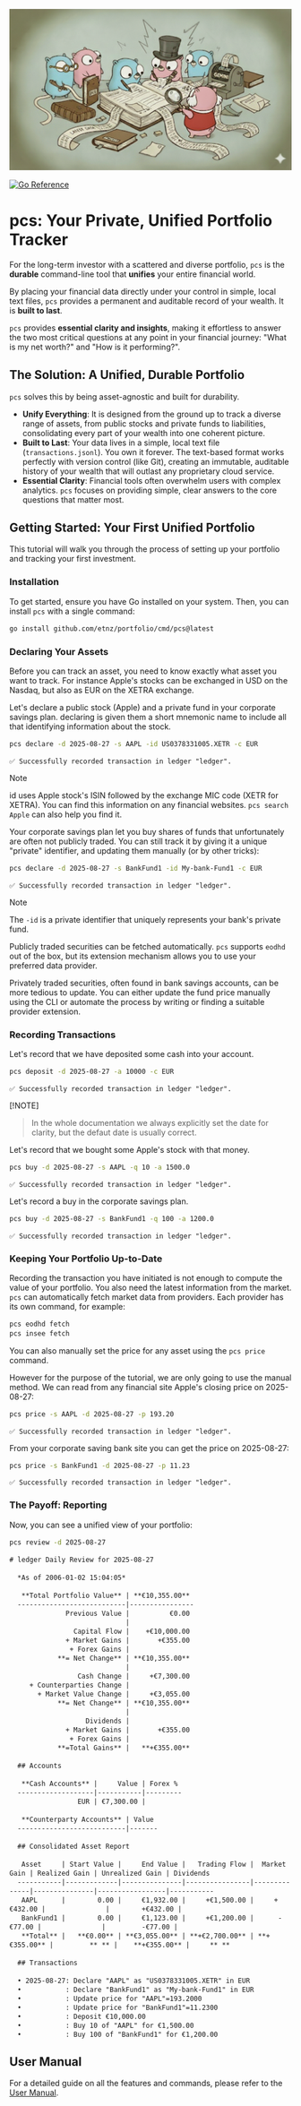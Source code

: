 ![pcs-large](docs/pcs-large.png)

[![Go Reference](https://pkg.go.dev/badge/github.com/etnz/portfolio.svg)](https://pkg.go.dev/github.com/etnz/portfolio)

# pcs: Your Private, Unified Portfolio Tracker

For the long-term investor with a scattered and diverse portfolio, `pcs` is the **durable** command-line tool that **unifies** your entire financial world.

By placing your financial data directly under your control in simple, local text files, `pcs` provides a permanent and auditable record of your wealth. It is **built to last**.

`pcs` provides **essential clarity and insights**, making it effortless to answer the two most critical questions at any point in your financial journey: "What is my net worth?" and "How is it performing?".


## The Solution: A Unified, Durable Portfolio

`pcs` solves this by being asset-agnostic and built for durability.
*   **Unify Everything**: It is designed from the ground up to track a diverse range of assets, from public stocks and private funds to liabilities, consolidating every part of your wealth into one coherent picture.
*   **Built to Last**: Your data lives in a simple, local text file (`transactions.jsonl`). You own it forever. The text-based format works perfectly with version control (like Git), creating an immutable, auditable history of your wealth that will outlast any proprietary cloud service.
*   **Essential Clarity**: Financial tools often overwhelm users with complex analytics. `pcs` focuses on providing simple, clear answers to the core questions that matter most.

## Getting Started: Your First Unified Portfolio

This tutorial will walk you through the process of setting up your portfolio and tracking your first investment.

### Installation

To get started, ensure you have Go installed on your system. Then, you can install `pcs` with a single command:

```bash
go install github.com/etnz/portfolio/cmd/pcs@latest
```

### Declaring Your Assets

Before you can track an asset, you need to know exactly what asset you want to track.
For instance Apple's stocks can be exchanged in USD on the Nasdaq, but also as EUR
on the XETRA exchange.

Let's declare a public stock (Apple) and a private fund in your corporate savings plan.
declaring is given them a short mnemonic name to include all that identifying information
about the stock.


```bash run
pcs declare -d 2025-08-27 -s AAPL -id US0378331005.XETR -c EUR
```

```console check
✅ Successfully recorded transaction in ledger "ledger".
```

> [!NOTE]
> id uses Apple stock's ISIN followed by the exchange MIC code (XETR for XETRA). You can find this information on any financial websites. `pcs search Apple` can also help you find it.


Your corporate savings plan let you buy shares of funds that unfortunately are often not publicly traded. You can still track it by giving it a unique "private" identifier, and updating them manually (or by other tricks):

```bash run
pcs declare -d 2025-08-27 -s BankFund1 -id My-bank-Fund1 -c EUR
```

```console check
✅ Successfully recorded transaction in ledger "ledger".
```

> [!NOTE]
> The `-id` is a private identifier that uniquely represents your bank's private fund.

Publicly traded securities can be fetched automatically. `pcs` supports `eodhd` out of the box, but its extension mechanism allows you to use your preferred data provider.

Privately traded securities, often found in bank savings accounts, can be more tedious to update. You can either update the fund price manually using the CLI or automate the process by writing or finding a suitable provider extension.


### Recording Transactions

Let's record that we have deposited some cash into your account.

```bash run
pcs deposit -d 2025-08-27 -a 10000 -c EUR
```

```console check
✅ Successfully recorded transaction in ledger "ledger".
```

 [!NOTE]
> In the whole documentation we always explicitly set the date for clarity, but the defaut date is usually correct.



Let's record that we bought some Apple's stock with that money.

```bash run
pcs buy -d 2025-08-27 -s AAPL -q 10 -a 1500.0
```

```console check
✅ Successfully recorded transaction in ledger "ledger".
```

Let's record a buy in the corporate savings plan.

```bash run
pcs buy -d 2025-08-27 -s BankFund1 -q 100 -a 1200.0
```

```console check
✅ Successfully recorded transaction in ledger "ledger".
```


### Keeping Your Portfolio Up-to-Date

Recording the transaction you have initiated is not enough to compute the value of your portfolio. You also need the latest information from the market.
`pcs` can automatically fetch market data from providers. Each provider has its own command, for example:

```bash
pcs eodhd fetch
pcs insee fetch
```

You can also manually set the price for any asset using the `pcs price` command.

However for the purpose of the tutorial, we are only going to use the manual method. We can read from any financial site Apple's closing price on 2025-08-27:

```bash run
pcs price -s AAPL -d 2025-08-27 -p 193.20
```

```console check
✅ Successfully recorded transaction in ledger "ledger".
```

From your corporate saving bank site you can get the price on 2025-08-27:

```bash run
pcs price -s BankFund1 -d 2025-08-27 -p 11.23
```

```console check
✅ Successfully recorded transaction in ledger "ledger".
```


### The Payoff: Reporting

Now, you can see a unified view of your portfolio: 

```bash run
pcs review -d 2025-08-27
```

```console check
# ledger Daily Review for 2025-08-27

  *As of 2006-01-02 15:04:05*

   **Total Portfolio Value** | **€10,355.00** 
  ---------------------------|----------------
              Previous Value |          €0.00 
                             |                
                Capital Flow |    +€10,000.00 
              + Market Gains |       +€355.00 
               + Forex Gains |                
            **= Net Change** | **€10,355.00** 
                             |                
                 Cash Change |     +€7,300.00 
     + Counterparties Change |                
       + Market Value Change |     +€3,055.00 
            **= Net Change** | **€10,355.00** 
                             |                
                   Dividends |                
              + Market Gains |       +€355.00 
               + Forex Gains |                
            **=Total Gains** |   **+€355.00** 

  ## Accounts

   **Cash Accounts** |     Value | Forex % 
  -------------------|-----------|---------
                 EUR | €7,300.00 |         

   **Counterparty Accounts** | Value 
  ---------------------------|-------

  ## Consolidated Asset Report

   Asset     | Start Value |     End Value |   Trading Flow |  Market Gain | Realized Gain | Unrealized Gain | Dividends 
  -----------|-------------|---------------|----------------|--------------|---------------|-----------------|-----------
   AAPL      |        0.00 |     €1,932.00 |     +€1,500.00 |     +€432.00 |               |        +€432.00 |           
   BankFund1 |        0.00 |     €1,123.00 |     +€1,200.00 |      -€77.00 |               |         -€77.00 |           
   **Total** |   **€0.00** | **€3,055.00** | **+€2,700.00** | **+€355.00** |         ** ** |    **+€355.00** |     ** ** 

  ## Transactions

  • 2025-08-27: Declare "AAPL" as "US0378331005.XETR" in EUR
  •           : Declare "BankFund1" as "My-bank-Fund1" in EUR
  •           : Update price for "AAPL"=193.2000
  •           : Update price for "BankFund1"=11.2300
  •           : Deposit €10,000.00
  •           : Buy 10 of "AAPL" for €1,500.00
  •           : Buy 100 of "BankFund1" for €1,200.00
```


## User Manual

For a detailed guide on all the features and commands, please refer to the [User Manual](./docs/readme.md).